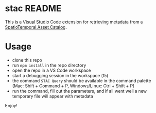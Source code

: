 # stac README

This is a [Visual Studio Code](https://code.visualstudio.com/) extension for retrieving metadata from a [SpatioTemporal Asset Catalog](https://stacspec.org/en).

# Usage
- clone this repo
- run `npm install` in the repo directory
- open the repo in a VS Code workspace
- start a debugging session in the workspace (f5)
- the command `STAC Query` should be available in the command palette (Mac: Shift + Command + P, Windows/Linux: Ctrl + Shift + P)
- run the command, fill out the parameters, and if all went well a new temporary file will appear with metadata

Enjoy!
